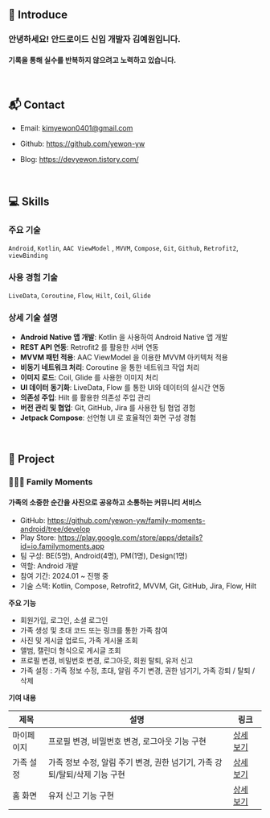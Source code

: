## 👋 Introduce

### 안녕하세요! 안드로이드 신입 개발자 김예원입니다.

#### 기록을 통해 실수를 반복하지 않으려고 노력하고 있습니다.

<br>

## 📬 Contact

- Email: kimyewon0401@gmail.com

- Github: https://github.com/yewon-yw

- Blog: https://devyewon.tistory.com/

<br>

## 💻 Skills

### 주요 기술
`Android`, `Kotlin`, `AAC ViewModel` , `MVVM`, `Compose`, `Git`, `Github`, `Retrofit2`, `viewBinding` 

### 사용 경험 기술
`LiveData`, `Coroutine`, `Flow`, `Hilt`, `Coil`, `Glide`

### 상세 기술 설명
- **Android Native 앱 개발**: Kotlin 을 사용하여 Android Native 앱 개발
- **REST API 연동**: Retrofit2 를 활용한 서버 연동
- **MVVM 패턴 적용**: AAC ViewModel 을 이용한 MVVM 아키텍처 적용
- **비동기 네트워크 처리**: Coroutine 을 통한 네트워크 작업 처리
- **이미지 로드**: Coil, Glide 를 사용한 이미지 처리
- **UI 데이터 동기화**: LiveData, Flow 를 통한 UI와 데이터의 실시간 연동
- **의존성 주입**: Hilt 를 활용한 의존성 주입 관리
- **버전 관리 및 협업**: Git, GitHub, Jira 를 사용한 팀 협업 경험
- **Jetpack Compose**: 선언형 UI 로 효율적인 화면 구성 경험

<br>

## 🚀 Project

### 🧑‍🧑‍🧒‍ Family Moments
#### 가족의 소중한 순간을 사진으로 공유하고 소통하는 커뮤니티 서비스
- GitHub: https://github.com/yewon-yw/family-moments-android/tree/develop
- Play Store: https://play.google.com/store/apps/details?id=io.familymoments.app
- 팀 구성: BE(5명), Android(4명), PM(1명), Design(1명)
- 역할: Android 개발
- 참여 기간: 2024.01 ~ 진행 중
- 기술 스택: Kotlin, Compose, Retrofit2, MVVM, Git, GitHub, Jira, Flow, Hilt

**주요 기능**
- 회원가입, 로그인, 소셜 로그인
- 가족 생성 및 초대 코드 또는 링크를 통한 가족 참여
- 사진 및 게시글 업로드, 가족 게시물 조회
- 앨범, 캘린더 형식으로 게시글 조회
- 프로필 변경, 비밀번호 변경, 로그아웃, 회원 탈퇴, 유저 신고
- 가족 설정 : 가족 정보 수정, 초대, 알림 주기 변경, 권한 넘기기, 가족 강퇴 / 탈퇴 / 삭제 

**기여 내용**

| 제목    | 설명                                  | 링크       |
|-------|-------------------------------------|----------|
| 마이페이지 | 프로필 변경, 비밀번호 변경, 로그아웃 기능 구현         | [상세 보기](page/projects/family_moments/mypage.md) |
| 가족 설정 | 가족 정보 수정, 알림 주기 변경, 권한 넘기기, 가족 강퇴/탈퇴/삭제 기능 구현 | [상세 보기](page/projects/family_moments/familysettings.md) |
| 홈 화면  | 유저 신고 기능 구현                         | [상세 보기](page/projects/family_moments/home.md) | 
